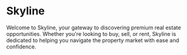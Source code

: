# Skyline
 Welcome to Skyline, your gateway to discovering premium real estate opportunities. Whether you're looking to buy, sell, or rent, Skyline is dedicated to helping you navigate the property market with ease and confidence.
